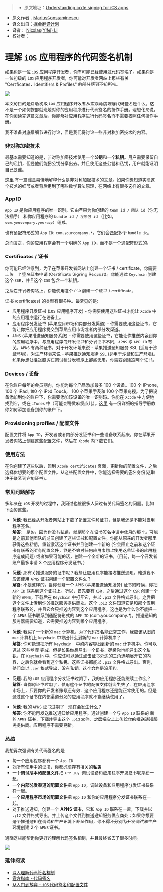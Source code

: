 > * 原文地址：[Understanding code signing for iOS apps](https://engineering.nodesagency.com/articles/iOS/Understanding-code-signing-for-iOS-apps/)
* 原文作者：[MariusConstantinescu](https://twitter.com/marius_const)
* 译文出自：[掘金翻译计划](https://github.com/xitu/gold-miner)
* 译者： [Nicolas(Yifei) Li](https://github.com/yifili09)
* 校对者：

# 理解 `iOS` 应用程序的代码签名机制


如果你是一位 `iOS` 应用程序开发者，你有可能已经使用过代码签名了。如果你是一位初级的 `iOS` 应用程序开发者，你可能对开发者网站上那些有关 "Certificates，Identifiers & Profiles" 的部分感到不知所措。

![](https://d1gwekl0pol55k.cloudfront.net/image/baas/translate_values/hbikk_ospmSpNLyW.gif)

本文的目的是帮助初级 `iOS` 应用程序开发者从宏观角度理解代码签名是什么。这不是一个如何按部就班地对你的应用程序进行代码签名的操作手册。理想化来说，在你阅读完这篇文章后，你能够对应用程序进行代码签名而不需要按照任何操作手册。

我不准备对底层细节进行讨论，但是我们将讨论一些非对称加密技术的内容。

### [](#Asymmetric-cryptography "Asymmetric cryptography")非对称加密技术

最基本需要知道的是，非对称加密技术使用一个**公钥**和一个**私钥**。用户需要保留自己的私钥，但是他们能把公钥分享出去。并且使用这些公钥和私钥，用户就能证明自己是谁。

[这里](https://blog.vrypan.net/2013/08/28/public-key-cryptography-for-non-geeks/) 有一篇浅显易懂地解释什么是非对称加密技术的文章。如果你想知道实现这个技术的细节或者背后用到了哪些数学算法原理，在网络上有很多这样的文章。

### [](#App-ID "App ID")App ID

`App ID` 是你应用程序的唯一识别。它由苹果为你创建的 `team id / 团队 id`（你无法插手） 和你应用程序的 `bundle id / 程序包 id` （比如，`com.youcompany.yourapp`）组成。

也有通配符形式的 `App ID`: `com.yourcompany.*`。它们会匹配多个 `bundle id`。

总而言之，你的应用程序会有一个明确的 `App ID`，而不是一个通配符形式的。

### [](#Certificates "Certificates")Certificates / 证书

你可能已经注意到，为了在苹果开发者网站上创建一个证书 / certificate，你需要上传一个签名证书申请 (Certificate Signing Request)。你能通过 `Keychain` 创建这个 `CSR`，并且这个 `CSR` 包含一个私钥。

之后在开发者网站上，你能使用这个 `CSR` 创建一个证书 / certificate。

证书 (certificates) 的类型有很多种。最常见的是:

* 应用程序开发证书 (`iOS` 应用程序开发) - 你需要使用这些证书才能让 `XCode` 中的应用程序运行在设备上。 
* 应用程序分发证书 (苹果应用市场和内部分发渠道) - 你需要使用这些证书，它能让你把应用程序提交到苹果应用市场或者内部分发渠道。
* `APNS` (苹果推送通知服务系统) - 你需要使用这些证书，它能让你推送内容到你的应用程序中。与应用程序的开发证书和分发证书不同，`APNS` 与 `APP ID` 有关。`APNS` 有两种证书，对于开发环境来说 - 苹果推送通知服务 SSL (适用于沙盒环境)，对生产环境来说 - 苹果推送通知服务 `SSL` (适用于沙盒和生产环境)。如果你想让推送服务在调试和分发程序上都能使用，你需要创建这两个证书。

### [](#Devices "Devices")Devices / 设备

在你账户每年的会员期内，你能为每个产品添加最多 100 个设备。100 个 iPhone, 100 个 iPad, 100 个 iPod Touch， 100 个苹果手表和 100 个苹果电视。为了把设备添加到你的账户下，你需要添加该设备的唯一识别码。你能在 `Xcode` 中方便地找到它，或在 `iTunes` 中（可能会稍微麻烦点儿）。[这里](https://developer.apple.com/library/content/documentation/IDEs/Conceptual/AppDistributionGuide/MaintainingProfiles/MaintainingProfiles.html#//apple_ref/doc/uid/TP40012582-CH30-SW10) 有一份详细的指导手册教你如何添加设备到你的账户下。

### [](#Provisioning-profiles "Provisioning profiles")Provisioning profiles / 配置文件

配置文件将 `App ID`，开发者或者内部分发证书和一些设备联系起来。你在苹果开发者网站上创建这些配置文件，然后在 `Xcode` 内下载它们。

### [](#Usage "Usage")使用方法

在你创建了这些以后，回到 `Xcode certificates` 页面，更新你的配置文件，之后选择你想要的那个配置文件。从这些配置文件中，你能选择需要的签名身份(这取决于联系到它的证书)。

### [](#F-A-Q "F.A.Q.")常见问题解答

多年来在 `iOS` 开发的过程中，我问过也被很多人问过有关代码签名的问题。比如下面的这些。

* **问题**: 我已经从开发者网站上下载了配置文件和证书，但是我还是不能对应用程序签名。       
    **解答**:　是的，因为你没有私钥，就是那个在证书签名申请中使用的那个。可能是之前其他团队的成员创建了这些证书和配置文件。你能从原来的开发者那里获得这些私钥，重新激活这个证书并且创建一个新的 (它会阻止之前和这个证书有联系的所有配置文件，但是不会对任何应用市场上使用这些证书的应用程序造成问题) 或者如果可能的话，创建一个全新的证书。（目前，每一个开发者账户最多申请 3 个应用程序分发证书。）

* **问题**: 那有关推送服务的证书呢？我想让应用程序能接收推送通知。难道我不应该使用 `APNS` 证书创建一个配置文件么？            
    **解答**: 不是这样的。当你创建一个 `APNS` (苹果推送通知服务) 证书的时候，你把 `APP ID` 联系到这个证书上。所以，首先要有 `CSR`，之后通过这个 `CSR` 创建一个新的 `APNS`，下载后在 `Keychain` 中打开它，并以 `.p12` 文件格式导出，之后把这个文件上传到你的推送服务提供商处。这个 `.p12` 文件知道它是和那个应用程序联系的，并且它会只推送内容到这个应用程序。这也是为什么你不能把一个 `APNS` 证书联系到通配符形式的 `APP ID` (com.youcompany.*)。推送通知的服务器需要知道，它需要推送内容到哪个应用程序。

* **问题**: 我买了一个新的 `mac` 计算机，为了代码签名能正常工作，我应该从旧的 `mac` 计算机上 `keychain` 中导出什么到新的 `mac` 计算机中？         
    **解答**: 你可能想把所有 `keychain`　中的内容导出到新的 `mac` 计算机中。你可以通过 [这些步骤](https://support.apple.com/kb/PH20120?locale=en_US) 完成。但是如果你想导出一个证书，确保你也能导出这个私钥。在 `Keychain` 中，你应该可以通过点击证书旁边的三角选项展开它的内容，之后你就会看到这个私钥。这些证书都能以 `.p12` 文件格式导出。否则，他们会以 `.cer` 格式导出，没有私钥，这个文件是没用的。

* **问题**: 我的 `iOS` 应用程序分发证书过期了，我的应用程序还能继续工作么？          
    **解答**: 当你的证书过期了，使用这个证书的配置文件就会失效了。在应用程序市场上，只要你的开发者账号还有效，这个应用程序还是能正常使用的。但是通过这个证书在内部渠道分发的应用程序就不能继续使用了。

* **问题**: 我的 `APNS` 证书过期了，现在会发生什么？           
    **解答**: 你不能再发送推送通知给应用程序。通过创建一个与 `App ID` 联系的 新的 `APNS` 证书，下载并导出这个 `.p12` 文件，之后把它上上传给你的推送通知服务提供商。应用程序不需要更新。

### [](#Summary "Summary")总结

我想再次强调有关代码签名的是:

* 每一个应用程序都有一个 `App ID`
* 对所有使用中的证书，你都必须存有相关的**私钥**
* 一个**调试版本的配置文件**把 `APP ID`，调试设备和应用程序开发证书联系在一起。
* 一个**内部分发渠道的配置文件**把 `App ID`，调试设备和应用程序分发证书联系在一起。
* 一个**应用程序市场的配置文件**把 `App ID` 和你的应用程序分发证书联系在一起。
* 对于推送通知，创建一个 **APNS 证书**，它和 `App ID` 联系在一起，下载并以 `.p12` 文件格式导出，并上传这个文件到推送通知服务供应商处；如果你想要这个推送通知在调试和生产环境下都起作用，你不得不分别为开发调试和生产环境创建 2 个 `APNS` 证书。

通晓这些能帮助你更好的理解代码签名机制，并且最终省去了很多时间。

![](https://d1gwekl0pol55k.cloudfront.net/image/baas/translate_values/success_YGu5HHLDK6.jpg)

### [](#Further-reading "Further reading")延伸阅读

* [深入理解代码签名机制](https://www.objc.io/issues/17-security/inside-code-signing/)
* [官方指南 - 代码签名](https://developer.apple.com/support/code-signing/) 
* [从入门到放弃 - `iOS` 代码签名和配置文件](https://medium.com/ios-os-x-development/ios-code-signing-provisioning-in-a-nutshell-d5b247760bef)

